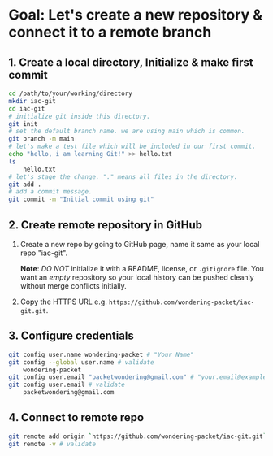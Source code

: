 # Goal: Let's create a new repository & connect it to a remote branch

## 1. Create a local directory, Initialize & make first commit

```bash
cd /path/to/your/working/directory
mkdir iac-git
cd iac-git
# initialize git inside this directory.
git init
# set the default branch name. we are using main which is common.
git branch -m main
# let's make a test file which will be included in our first commit.
echo "hello, i am learning Git!" >> hello.txt
ls
	hello.txt
# let's stage the change. "." means all files in the directory.
git add .
# add a commit message.
git commit -m "Initial commit using git"
``` 

## 2. Create remote repository in GitHub

1. Create a new repo by going to GitHub page, name it same as your local repo "iac-git".

	**Note**: *DO NOT* initialize it with a README, license, or `.gitignore` file. You want an _empty_ repository so your local history can be pushed cleanly without merge conflicts initially.

2. Copy the HTTPS URL e.g. `https://github.com/wondering-packet/iac-git.git`.
## 3. Configure credentials

```bash
git config user.name wondering-packet # "Your Name"
git config --global user.name # validate
	wondering-packet
git config user.email "packetwondering@gmail.com" # "your.email@example.com"
git config user.email # validate
	packetwondering@gmail.com
```

## 4. Connect to remote repo

```bash
git remote add origin `https://github.com/wondering-packet/iac-git.git`
git remote -v # validate


```
